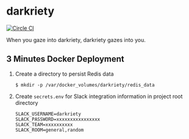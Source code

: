 # darkriety

[![Circle CI](https://circleci.com/gh/5t111111/darkriety.svg?style=svg)](https://circleci.com/gh/5t111111/darkriety)

When you gaze into darkriety, darkriety gazes into you.

## 3 Minutes Docker Deployment

1. Create a directory to persist Redis data  
   ```
   $ mkdir -p /var/docker_volumes/darkriety/redis_data
   ```

2. Create `secrets.env` for Slack integration information in project root directory  
   ```
   SLACK_USERNAME=darkriety
   SLACK_PASSWORD=xxxxxxxxxxxxxxxx
   SLACK_TEAM=xxxxxxxxxx
   SLACK_ROOM=general,random
   ```
